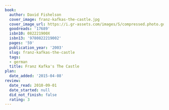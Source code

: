 ```yaml
---
book:
  author: David Fishelson
  cover_image: franz-kafkas-the-castle.jpg
  cover_image_url: https://i.gr-assets.com/images/S/compressed.photo.goodreads.com/books/1327873352l/17689._SX98_.jpg
  goodreads: '17689'
  isbn10: 082221900X
  isbn13: '9780822219002'
  pages: '59'
  publication_year: '2003'
  slug: franz-kafkas-the-castle
  tags:
  - german
  title: Franz Kafka's The Castle
plan:
  date_added: '2015-04-08'
review:
  date_read: 2010-09-01
  date_started: null
  did_not_finish: false
  rating: 3
---
```

